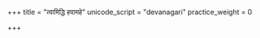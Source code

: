 +++
title = "त्वामिद्धि हवामहे"
unicode_script = "devanagari"
practice_weight = 0

+++
<div class="js_include" url="/vedAH_sAma/paravastu-saama/devaH/indraH/tvAm-iddhi/"  newLevelForH1="1" includeTitle="false"> </div>